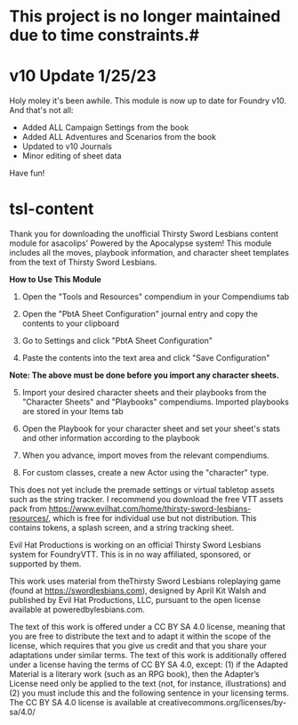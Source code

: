 # This project is no longer maintained due to time constraints.#

# v10 Update 1/25/23 #
Holy moley it's been awhile. This module is now up to date for Foundry v10. And that's not all:
* Added ALL Campaign Settings from the book
* Added ALL Adventures and Scenarios from the book
* Updated to v10 Journals
* Minor editing of sheet data

Have fun!

# tsl-content
Thank you for downloading the unofficial Thirsty Sword Lesbians content module for asacolips' Powered by the Apocalypse system! This module includes all the moves, playbook information, and character sheet templates from the text of Thirsty Sword Lesbians.

 

**How to Use This Module**
1. Open the "Tools and Resources" compendium in your Compendiums tab

2. Open the "PbtA Sheet Configuration" journal entry and copy the contents to your clipboard

3. Go to Settings and click "PbtA Sheet Configuration"

4. Paste the contents into the text area and click "Save Configuration"

**Note: The above must be done before you import any character sheets.**

5. Import your desired character sheets and their playbooks from the "Character Sheets" and "Playbooks" compendiums. Imported playbooks are stored in your Items tab

6. Open the Playbook for your character sheet and set your sheet's stats and other information according to the playbook

7. When you advance, import moves from the relevant compendiums.

8. For custom classes, create a new Actor using the "character" type.

 

This does not yet include the premade settings or virtual tabletop assets such as the string tracker. I recommend you download the free VTT assets pack from https://www.evilhat.com/home/thirsty-sword-lesbians-resources/, which is free for individual use but not distribution. This contains tokens, a splash screen, and a string tracking sheet.

 

Evil Hat Productions is working on an official Thirsty Sword Lesbians system for FoundryVTT. This is in no way affiliated, sponsored, or supported by them.

 

This work uses material from theThirsty Sword Lesbians roleplaying game (found at https://swordlesbians.com), designed by April Kit Walsh and published by Evil Hat Productions, LLC, pursuant to the open license available at poweredbylesbians.com.

 

The text of this work is offered under a CC BY SA 4.0 license, meaning that you are free to distribute the text and to adapt it within the scope of the license, which requires that you give us credit and that you share your adaptations under similar terms. The text of this work is additionally offered under a license having the terms of CC BY SA 4.0, except: (1) if the Adapted Material is a literary work (such as an RPG book), then the Adapter’s License need only be applied to the text (not, for instance, illustrations) and (2) you must include this and the following sentence in your licensing terms. The CC BY SA 4.0 license is available at creativecommons.org/licenses/by-sa/4.0/
